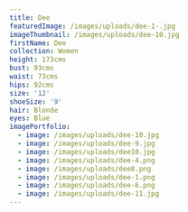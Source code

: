 ```yaml
---
title: Dee
featuredImage: /images/uploads/dee-1-.jpg
imageThumbnail: /images/uploads/dee-10.jpg
firstName: Dee
collection: Women
height: 173cms
bust: 93cms
waist: 73cms
hips: 92cms
size: '12'
shoeSize: '9'
hair: Blonde
eyes: Blue
imagePortfolio:
  - image: /images/uploads/dee-10.jpg
  - image: /images/uploads/dee-9.jpg
  - image: /images/uploads/dee10.jpg
  - image: /images/uploads/dee-4.png
  - image: /images/uploads/dee8.png
  - image: /images/uploads/dee-1.png
  - image: /images/uploads/dee-6.png
  - image: /images/uploads/dee-11.jpg
---
```


